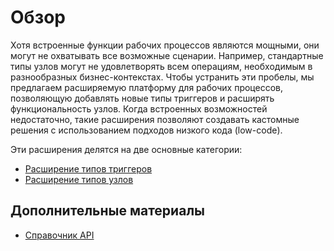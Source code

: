 # Обзор

Хотя встроенные функции рабочих процессов являются мощными, они могут не охватывать все возможные сценарии. Например, стандартные типы узлов могут не удовлетворять всем операциям, необходимым в разнообразных бизнес-контекстах. Чтобы устранить эти пробелы, мы предлагаем расширяемую платформу для рабочих процессов, позволяющую добавлять новые типы триггеров и расширять функциональность узлов. Когда встроенных возможностей недостаточно, такие расширения позволяют создавать кастомные решения с использованием подходов низкого кода (low-code).

Эти расширения делятся на две основные категории:

- [Расширение типов триггеров](./trigger.md)
- [Расширение типов узлов](./instruction.md)

## Дополнительные материалы

- [Справочник API](./api.md)
